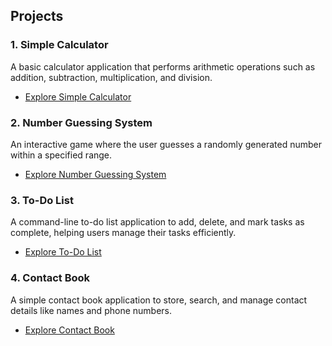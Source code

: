 ## Projects

### 1. Simple Calculator
A basic calculator application that performs arithmetic operations such as addition, subtraction, multiplication, and division.
- [Explore Simple Calculator](./SimpleCalculator.ipynb/)

### 2. Number Guessing System
An interactive game where the user guesses a randomly generated number within a specified range.
- [Explore Number Guessing System](./Number_Guessing_Game.ipynb/)

### 3. To-Do List
A command-line to-do list application to add, delete, and mark tasks as complete, helping users manage their tasks efficiently.
- [Explore To-Do List](./ToDoList.ipynb/)

### 4. Contact Book
A simple contact book application to store, search, and manage contact details like names and phone numbers.
- [Explore Contact Book](./ContackBook.ipynb/)
